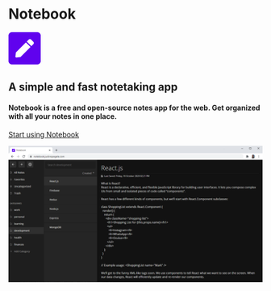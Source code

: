 # Notebook

![Notebook Logo](https://github.com/jspegele/Notebook/blob/main/src/images/notebook.png)

## A simple and fast notetaking app

#### Notebook is a free and open-source notes app for the web. Get organized with all your notes in one place.

[Start using Notebook](https://jspegele-notebook.herokuapp.com/)

![Notebook Logo](https://github.com/jspegele/Notebook/blob/main/src/images/notebook-demo.png)
